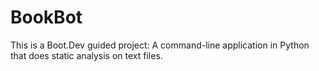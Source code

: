 # BookBot
This is a Boot.Dev guided project: A command-line application in Python that does static analysis on text files. 